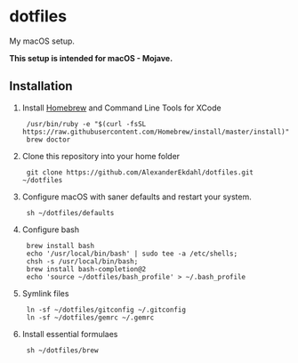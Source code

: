 # dotfiles

My macOS setup.

**This setup is intended for macOS - Mojave.**

## Installation

1. Install [Homebrew](http://mxcl.github.com/homebrew/) and Command Line Tools for XCode

        /usr/bin/ruby -e "$(curl -fsSL https://raw.githubusercontent.com/Homebrew/install/master/install)"
        brew doctor

1. Clone this repository into your home folder

        git clone https://github.com/AlexanderEkdahl/dotfiles.git ~/dotfiles

1. Configure macOS with saner defaults and restart your system.

        sh ~/dotfiles/defaults

1. Configure bash

        brew install bash
        echo '/usr/local/bin/bash' | sudo tee -a /etc/shells;
        chsh -s /usr/local/bin/bash;
        brew install bash-completion@2
        echo 'source ~/dotfiles/bash_profile' > ~/.bash_profile

1. Symlink files

        ln -sf ~/dotfiles/gitconfig ~/.gitconfig
        ln -sf ~/dotfiles/gemrc ~/.gemrc

1. Install essential formulaes

        sh ~/dotfiles/brew

